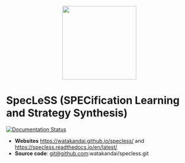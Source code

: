 
<p align="center">
    <img src="https://github.com/watakandai/specless/assets/11141442/315fc857-aa58-46a3-89a9-bdbbf7c68fcf" width="200" height="200">
</p>


# SpecLeSS (SPECification Learning and Strategy Synthesis)

[![Documentation Status](https://readthedocs.org/projects/specless/badge/?version=latest)](https://specless.readthedocs.io/en/latest/?badge=latest)

- **Websites** https://watakandai.github.io/specless/ and https://specless.readthedocs.io/en/latest/
- **Source code**: git@github.com:watakandai/specless.git

